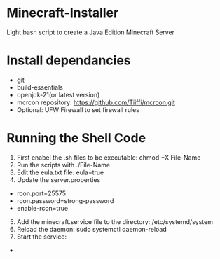# Minecraft-Installer
Light bash script to create a Java Edition Minecraft Server 

# Install dependancies
- git
- build-essentials
- openjdk-21(or latest version)
- mcrcon repository: https://github.com/Tiiffi/mcrcon.git
- Optional: UFW Firewall to set firewall rules



# Running the Shell Code
1. First enabel the .sh files to be executable: chmod +X File-Name
2. Run the scripts with ./File-Name
3. Edit the eula.txt file: eula=true
4. Update the server.properties
- rcon.port=25575
- rcon.password=strong-password
- enable-rcon=true
5. Add the minecraft.service file to the directory: /etc/systemd/system
6. Reload the daemon: sudo systemctl daemon-reload
7. Start the service: 
- 

